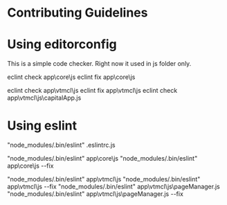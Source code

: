# Contributing Guidelines

# Using editorconfig

This is a simple code checker. Right now it used in js folder only.

eclint check app\core\js
eclint fix app\core\js

eclint check app\vtmcl\js
eclint fix app\vtmcl\js
eclint check app\vtmcl\js\capitalApp.js

# Using eslint

"node_modules/.bin/eslint" .eslintrc.js

"node_modules/.bin/eslint" app\core\js
"node_modules/.bin/eslint" app\core\js --fix

"node_modules/.bin/eslint" app\vtmcl\js
"node_modules/.bin/eslint" app\vtmcl\js --fix
"node_modules/.bin/eslint" app\vtmcl\js\pageManager.js
"node_modules/.bin/eslint" app\vtmcl\js\pageManager.js --fix